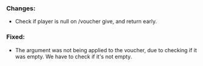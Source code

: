 ### Changes:
- Check if player is null on /voucher give, and return early.

### Fixed:
- The argument was not being applied to the voucher, due to checking if it was empty. We have to check if it's not empty.